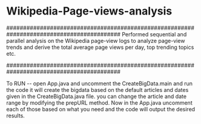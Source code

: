 # Wikipedia-Page-views-analysis


##########################################################################################
Performed sequential and parallel analysis on the Wikipedia page-view logs to analyze page-view trends and derive the total average page  views per day, top trending topics etc.

##########################################################################################

To RUN -- open App.java and uncomment the CreateBigData.main and run the code it will create the bigdata based on the default articles and 
dates given in the CreateBigData.java file. you can change the article and date range by modifying the prepURL method.
          Now in the App.java uncomment each of those based on what you need and the code will output the desired results.
          

